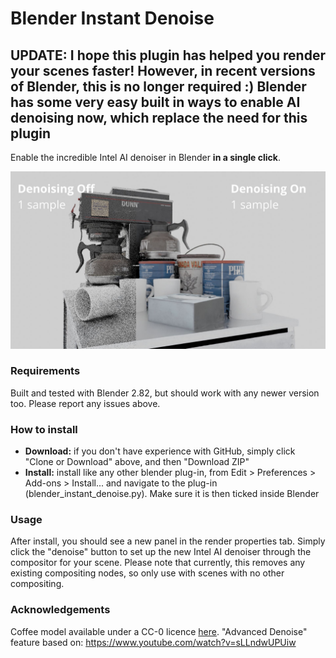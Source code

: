 
# Blender Instant Denoise

## UPDATE: I hope this plugin has helped you render your scenes faster! However, in recent versions of Blender, this is no longer required :) Blender has some very easy built in ways to enable AI denoising now, which replace the need for this plugin

Enable the incredible Intel AI denoiser in Blender **in a single click**. 

![Comparison with and without denoising](side_by_side_2.jpg)

### Requirements

Built and tested with Blender 2.82, but should work with any newer version too. Please report any issues above.

### How to install

 - **Download:** if you don't have experience with GitHub, simply click "Clone or Download" above, and then "Download ZIP"
- **Install:** install like any other blender plug-in, from Edit > Preferences > Add-ons > Install... and navigate to the plug-in (blender_instant_denoise.py). Make sure it is then ticked inside Blender

### Usage

After install, you should see a new panel in the render properties tab. Simply click the "denoise" button to set up the new Intel AI denoiser through the compositor for your scene. Please note that currently, this removes any existing compositing nodes, so only use with scenes with no other compositing.

### Acknowledgements 
Coffee model available under a CC-0 licence [here](https://3dmodelhaven.com/model/?c=appliances&m=CoffeeCart_01).
"Advanced Denoise" feature based on: https://www.youtube.com/watch?v=sLLndwUPUiw
